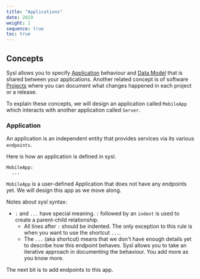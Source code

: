 ```yaml
---
title: "Applications"
date: 2019
weight: 1
sequence: true
toc: true
---
```

## Concepts
Sysl allows you to specify [Application](#application) behaviour and [Data Model](#data) that is shared between your applications. Another related concept is of software [Projects](#projects) where you can document what changes happened in each project or a release.

To explain these concepts, we will design an application called `MobileApp` which interacts with another application called `Server`.

### Application
An application is an independent entity that provides services via its various `endpoints`.

Here is how an application is defined in sysl.
```
MobileApp:
  ...
```
`MobileApp` is a user-defined Application that does not have any endpoints yet. We will design this app as we move along.

Notes about sysl syntax:

  * `:` and `...` have special meaning. `:` followed by an `indent` is used to create a parent-child relationship.
    * All lines after `:` should be indented. The only exception to this rule is when you want to use the shortcut `...`.
    * The `...` (aka shortcut) means that we don't have enough details yet to describe how this endpoint behaves. Sysl allows you to take an iterative approach in documenting the behaviour. You add more as you know more.

The next bit is to add endpoints to this app.
